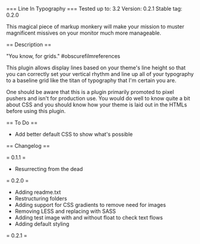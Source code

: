 === Line In Typography ===
Tested up to: 3.2
Version: 0.2.1
Stable tag: 0.2.0

This magical piece of markup monkery will make your mission to muster magnificent missives on your monitor much more manageable.

== Description ==

"You know, for grids." #obscurefilmreferences

This plugin allows display lines based on your theme's line height so that you can correctly set your vertical rhythm and line up all of your typography to a baseline grid like the titan of typography that I'm certain you are. 

One should be aware that this is a plugin primarily promoted to pixel pushers and isn't for production use. You would do well to know quite a bit about CSS and you should know how your theme is laid out in the HTMLs before using this plugin. 

== To Do ==

* Add better default CSS to show what's possible

== Changelog ==

= 0.1.1 =
* Resurrecting from the dead

= 0.2.0 = 
* Adding readme.txt
* Restructuring folders
* Adding support for CSS gradients to remove need for images
* Removing LESS and replacing with SASS
* Adding test image with and without float to check text flows
* Adding default styling

= 0.2.1 =
